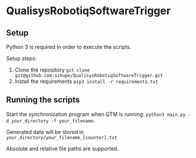 # QualisysRobotiqSoftwareTrigger

## Setup

Python 3 is required in order to execute the scripts.

Setup steps:

1. Clone the repository `git clone git@github.com:sikupe/QualisysRobotiqSoftwareTrigger.git`
2. Install the requirements `pip3 install -r requirements.txt`

## Running the scripts

Start the synchronization program when QTM is running: `python3 main.py -d your_directory -f your_filename`.

Generated data will be stored in `your_directory/your_filename_[counter].txt`

Absolute and relative file paths are supported.
